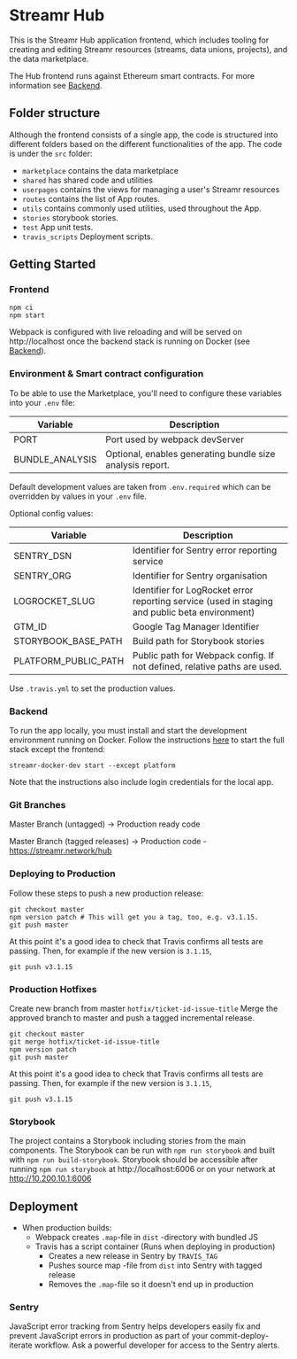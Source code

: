 # Streamr Hub

This is the Streamr Hub application frontend, which includes tooling for creating and editing Streamr resources
(streams, data unions, projects), and the data marketplace.

The Hub frontend runs against Ethereum smart contracts. For more information see [Backend](#backend).

## Folder structure

Although the frontend consists of a single app, the code is structured into different folders based on the different functionalities of the app. The code is under the `src` folder:

-   `marketplace` contains the data marketplace
-   `shared` has shared code and utilities
-   `userpages` contains the views for managing a user's Streamr resources
-   `routes` contains the list of App routes.
-   `utils` contains commonly used utilities, used throughout the App.
-   `stories` storybook stories.
-   `test` App unit tests.
-   `travis_scripts` Deployment scripts.

## Getting Started

### Frontend

```
npm ci
npm start
```

Webpack is configured with live reloading and will be served on http://localhost once the backend stack is running on Docker (see [Backend](#backend)).

### Environment & Smart contract configuration

To be able to use the Marketplace, you'll need to configure these variables into your `.env` file:

| Variable        | Description                                               |
| --------------- | --------------------------------------------------------- |
| PORT            | Port used by webpack devServer                            |
| BUNDLE_ANALYSIS | Optional, enables generating bundle size analysis report. |

Default development values are taken from `.env.required` which can be overridden by values in your `.env` file.

Optional config values:

| Variable             | Description                                                                                    |
| -------------------- | ---------------------------------------------------------------------------------------------- |
| SENTRY_DSN           | Identifier for Sentry error reporting service                                                  |
| SENTRY_ORG           | Identifier for Sentry organisation                                                             |
| LOGROCKET_SLUG       | Identifier for LogRocket error reporting service (used in staging and public beta environment) |
| GTM_ID               | Google Tag Manager Identifier                                                                  |
| STORYBOOK_BASE_PATH  | Build path for Storybook stories                                                               |
| PLATFORM_PUBLIC_PATH | Public path for Webpack config. If not defined, relative paths are used.                       |

Use `.travis.yml` to set the production values.

### Backend

To run the app locally, you must install and start the development environment running on Docker.
Follow the instructions [here](https://github.com/streamr-dev/streamr-docker-dev) to start the full stack except the frontend:

`streamr-docker-dev start --except platform`

Note that the instructions also include login credentials for the local app.

### Git Branches

Master Branch (untagged) -> Production ready code

Master Branch (tagged releases) -> Production code - https://streamr.network/hub

### Deploying to Production

Follow these steps to push a new production release:

```
git checkout master
npm version patch # This will get you a tag, too, e.g. v3.1.15.
git push master
```

At this point it's a good idea to check that Travis confirms all tests are passing. Then, for example if the new version is `3.1.15`,

```
git push v3.1.15
```

### Production Hotfixes

Create new branch from master `hotfix/ticket-id-issue-title`
Merge the approved branch to master and push a tagged incremental release.

```
git checkout master
git merge hotfix/ticket-id-issue-title
npm version patch
git push master
```

At this point it's a good idea to check that Travis confirms all tests are passing. Then, for example if the new version is `3.1.15`,

```
git push v3.1.15
```

### Storybook

The project contains a Storybook including stories from the main components. The Storybook can be run with `npm run storybook` and built with `npm run build-storybook`. Storybook should be accessible after running `npm run storybook` at http://localhost:6006 or on your network at http://10.200.10.1:6006

## Deployment

-   When production builds:
    -   Webpack creates `.map`-file in `dist` -directory with bundled JS
    -   Travis has a script container (Runs when deploying in production)
        -   Creates a new release in Sentry by `TRAVIS_TAG`
        -   Pushes source map -file from `dist` into Sentry with tagged release
        -   Removes the `.map`-file so it doesn't end up in production

### Sentry

JavaScript error tracking from Sentry helps developers easily fix and prevent JavaScript errors in production as part of your commit-deploy-iterate workflow. Ask a powerful developer for access to the Sentry alerts.
